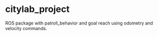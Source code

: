 # citylab_project

ROS package with patroll_behavior and goal reach using odometry and velocity commands.
